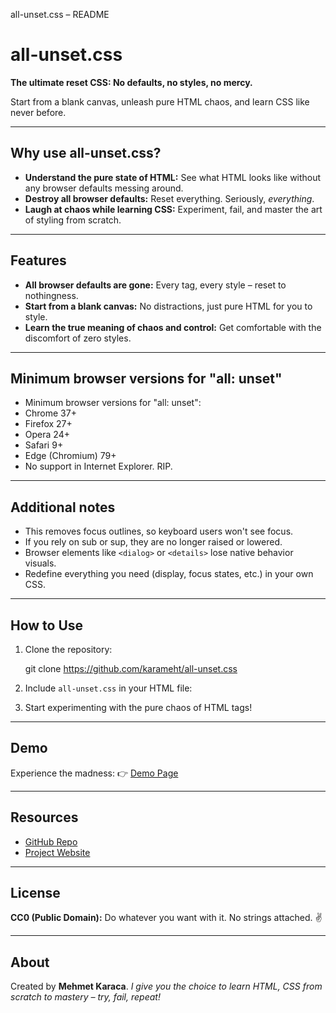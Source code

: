 all-unset.css – README

# all-unset.css

**The ultimate reset CSS: No defaults, no styles, no mercy.**

Start from a blank canvas, unleash pure HTML chaos, and learn CSS like never before.

---

## Why use all-unset.css?

- **Understand the pure state of HTML:** See what HTML looks like without any browser defaults messing around.
- **Destroy all browser defaults:** Reset everything. Seriously, _everything_.
- **Laugh at chaos while learning CSS:** Experiment, fail, and master the art of styling from scratch.

---

## Features

- **All browser defaults are gone:** Every tag, every style – reset to nothingness.
- **Start from a blank canvas:** No distractions, just pure HTML for you to style.
- **Learn the true meaning of chaos and control:** Get comfortable with the discomfort of zero styles.

---

## Minimum browser versions for "all: unset"

- Minimum browser versions for "all: unset":
- Chrome 37+
- Firefox 27+
- Opera 24+
- Safari 9+
- Edge (Chromium) 79+
- No support in Internet Explorer. RIP.

---

## Additional notes

- This removes focus outlines, so keyboard users won't see focus.
- If you rely on sub or sup, they are no longer raised or lowered.
- Browser elements like `<dialog>` or `<details>` lose native behavior visuals.
- Redefine everything you need (display, focus states, etc.) in your own CSS.

---

## How to Use

1. Clone the repository:

   git clone <https://github.com/karameht/all-unset.css>

2. Include `all-unset.css` in your HTML file:

<link rel="stylesheet" href="assets/css/all-unset.css" />

3. Start experimenting with the pure chaos of HTML tags!

---

## Demo

Experience the madness: 👉 [Demo Page](https://getunset.mehmet-karaca.de/demo.html)

---

## Resources

- [GitHub Repo](https://github.com/karameht/all-unset.css)
- [Project Website](https://getunset.mehmet-karaca.de)

---

## License

**CC0 (Public Domain):** Do whatever you want with it. No strings attached. ✌️

---

## About

Created by **Mehmet Karaca**.
_I give you the choice to learn HTML, CSS from scratch to mastery – try, fail, repeat!_
